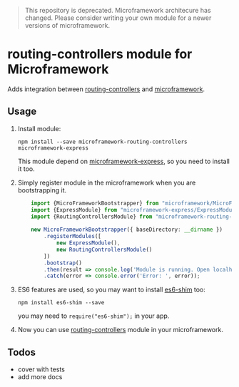 > This repository is deprecated. Microframework architecure has changed. Please consider writing your own module for a newer versions of microframework.

# routing-controllers module for Microframework

Adds integration between [routing-controllers](http://github.com/pleerock/routing-controllers) and
[microframework](https://github.com/pleerock/microframework).

## Usage

1. Install module:

    `npm install --save microframework-routing-controllers microframework-express`

    This module depend on [microframework-express](https://github.com/pleerock/microframework-express), so you need to
    install it too.

2. Simply register module in the microframework when you are bootstrapping it.
    
    ```typescript
        import {MicroFrameworkBootstrapper} from "microframework/MicroFrameworkBootstrapper";
        import {ExpressModule} from "microframework-express/ExpressModule";
        import {RoutingControllersModule} from "microframework-routing-controllers/RoutingControllersModule";
        
        new MicroFrameworkBootstrapper({ baseDirectory: __dirname })
            .registerModules([
                new ExpressModule(),
                new RoutingControllersModule()
            ])
            .bootstrap()
            .then(result => console.log('Module is running. Open localhost:3000'))
            .catch(error => console.error('Error: ', error));
    ```

3. ES6 features are used, so you may want to install [es6-shim](https://github.com/paulmillr/es6-shim) too:

    `npm install es6-shim --save`

    you may need to `require("es6-shim");` in your app.

4. Now you can use [routing-controllers](https://github.com/pleerock/routing-controllers) module in your microframework.

## Todos

* cover with tests
* add more docs
